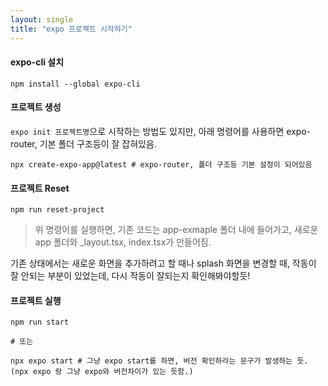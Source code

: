 ```yaml
---
layout: single
title: "expo 프로젝트 시작하기"
---
```


#### expo-cli 설치

```
npm install --global expo-cli
```

#### 프로젝트 생성

`expo init 프로젝트명`으로 시작하는 방법도 있지만, 아래 명령어를 사용하면 expo-router, 기본 폴더 구조등이 잘 잡혀있음.

```
npx create-expo-app@latest # expo-router, 폴더 구조등 기본 설정이 되어있음
```

#### 프로젝트 Reset

```
npm run reset-project
```

> 위 명령어를 실행하면, 기존 코드는 app-exmaple 폴더 내에 들어가고, 새로운 app 폴더와 _layout.tsx, index.tsx가 만들어짐.

기존 상태에서는 새로운 화면을 추가하려고 할 때나 splash 화면을 변경할 때, 작동이 잘 안되는 부분이 있었는데, 다시 작동이 잘되는지 확인해봐야할듯!

#### 프로젝트 실행

```
npm run start

# 또는

npx expo start # 그냥 expo start를 하면, 버전 확인하라는 문구가 발생하는 듯. (npx expo 랑 그냥 expo와 버전차이가 있는 듯함.)
```
